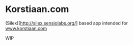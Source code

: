 # Korstiaan.com

(Silex)[http://silex.sensiolabs.org/] based app intended for www.korstiaan.com

WIP